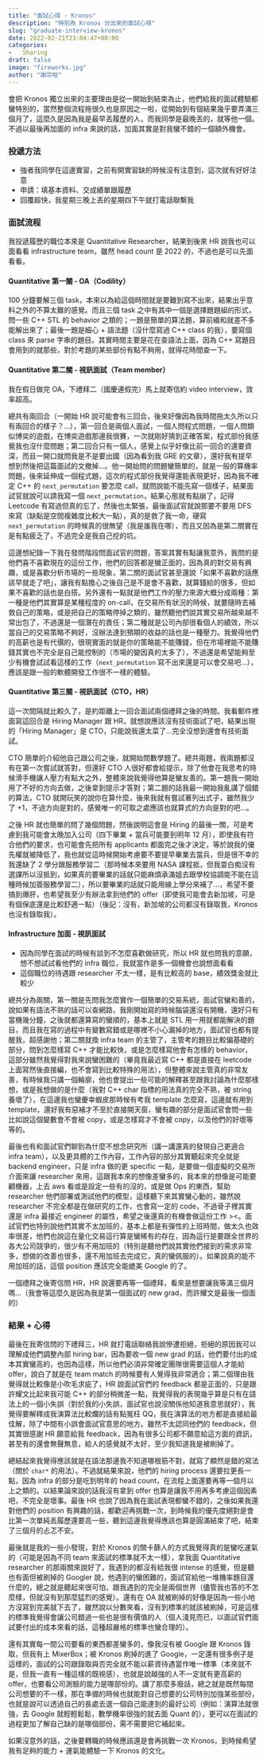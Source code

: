 ```yaml
---
title: "面試心得 - Kronos"
description: "特別為 Kronos 分出來的面試心得"
slug: "graduate-interview-kronos"
date: 2022-02-21T23:04:47+08:00
categories:
-   Sharing
draft: false
image: "fireworks.jpg"
author: "謝宗晅"
---
```


會把 Kronos 獨立出來的主要理由是從一開始到結束為止，他們給我的面試體驗都蠻特別的，當然整個流程拖很久也是原因之一啦，從開始到有個結果幾乎要弄滿三個月了，這麼久是因為我是最早丟履歷的人，而我同學是最晚丟的，就等他一個。不過以最後再加面的 infra 來說的話，加面其實是對我蠻不錯的一個額外機會。

### 投遞方法

* 強者我同學在這邊實習，之前有開實習缺的時候沒有注意到，這次就有好好注意
* 申請：填基本資料、交成績單跟履歷
* 回覆超快，我星期三晚上丟的星期四下午就打電話聯繫我

### 面試流程

我投遞履歷的職位本來是 Quantitative Researcher，結果到後來 HR 說我也可以面看看 infrastructure team，雖然 head count 是 2022 的，不過也是可以先面看看。

#### Quantitative 第一關 - OA（Codility）

100 分鐘要解三個 task，本來以為給這個時間就是要難到寫不出來，結果出乎意料之外的不算太難的感覺。而且三個 task 之中有其中一個是選擇題題組的形式，問一些 C++ STL 的 behavior 之類的；一題是簡單的算法題，算前綴和就差不多能解出來了；最後一題是細心 + 語法題（沒什麼寫過 C++ class 的我），要寫個 class 來 parse 字串的題目。其實時間主要是花在查語法上面，因為 C++ 寫題目會用到的就那些，對於考題的某些部份有點不夠用，就得花時間查一下。

#### Quantitative 第二關 - 視訊面試（Team member）

我在假日做完 OA，下禮拜二（國慶連假完）馬上就寄信約 video interview，效率超高。

總共有兩回合（一開始 HR 說可能會有三回合，後來好像因為我時間拖太久所以只有兩回合的樣子？...），第一回合是兩個人面試，一個人問程式問題，一個人問類似博奕的遊戲，在博奕遊戲那邊我很賽，一次就剛好猜到正確答案，程式部份我感覺我也沒什麼問題；第二回合只有一個人，感覺上似乎好像比前一回合的還要資深，而且一開口就問我是不是要出國（因為看到我 GRE 的文章），還好我有提早想到然後把這篇面試的文撤掉...。他一開始問的問題蠻簡單的，就是一般的算機率問題，後來延伸成一個程式題，這次的程式部份我覺得還能表現更好，因為我不確定 C++ 的 `next_permutation` 要怎麼 call，就問說能不能先寫一個樣子，結果面試官就說可以請我寫一個 `next_permutation`，結果心態就有點崩了，記得 Leetcode 有寫過但真的忘了，然後也太緊張，最後面試官就說那要不要用 DFS 來寫（缺點是空間複雜度比較大一點），真的是救了我一命，硬寫 `next_permutation` 的時候真的很無望（我是誰我在哪），而且又因為是第二關實在是有點疲乏了，不過完全是我自己挖的坑。

這邊想紀錄一下我在發問階段問面試官的問題，答案其實有點讓我意外，我問的是他們喜不喜歡現在的這份工作，他們的回答都是蠻正面的，因為真的對交易有興趣，或是喜歡分析市場的一些現象，第二關的面試官甚至還說「如果不喜歡的話應該早就走了吧」，讓我有點擔心之後自己是不是會不喜歡，就算錢給的很多，但如果不喜歡的話也是白搭。另外還有一點就是他們工作的壓力來源大概分成兩種：第一種是他們其實算是某種程度的 on-call，在交易所有狀況的時候，就要隨時去補救自己的策略，或是把自己的策略停掉之類的，雖然聽他們說其實交易所越來越不常出包了，不過還是一個潛在的責任；第二種就是公司內部很看個人的績效，所以當自己的交易策略不夠好，沒辦法達到預期的收益的話也是一種壓力。我覺得他們的高薪也是有代價的，很現實面的就是你的策略能不能賺錢，但在市場裡能不能賺錢其實也不完全是自己能控制的（市場的變因真的太多了），不過還是希望能夠至少有機會試試看這樣的工作（`next_permutation` 寫不出來還是可以會交易吧...），應該是跟一般的軟體開發工作很不一樣的體驗。

#### Quantitative 第三關 - 視訊面試（CTO，HR）

這一次間隔就比較久了，是約距離上一回合面試兩個禮拜之後的時間。我看郵件裡面寫這回合是 Hiring Manager 跟 HR，就想說應該沒有技術面試了吧，結果出現的「Hiring Manager」是 CTO，只能說我還太菜了...完全沒想到還會有技術面試。

<!-- 第一題是算階乘後面會有幾個 0 -->
<!-- 第二題是計算一直丟骰子，直到連續丟出 1,1 和 1,2 的次數期望值 -->
CTO 簡單的介紹他自己跟公司之後，就開始問數學題了。總共兩題，我兩題都沒有在第一次嘗試就答對，但還好 CTO 人很好都會給提示，除了他會在我思考的時候滑手機讓人壓力有點大之外，整體來說我覺得他算是蠻友善的。第一題我一開始用了不好的方向去做，之後拿到提示才答對；第二題的話我最一開始我亂講了個錯的算法，CTO 就開玩笑的說你在算什麼，後來我就有嘗試著列出式子，雖然我少了 +1，不過方向是對的，感覺唯一的可取之處應該也就算式的方向是對的吧...。

之後 HR 就也簡單的問了幾個問題，然後說明這會是 Hiring 的最後一關，可是考慮到我可能會太晚加入公司（四下畢業 + 當兵可能要到明年 12 月），即使我有符合他們的要求，也可能會先把所有 applicants 都面完之後才決定，等於說我的優先權就被降低了，我也就從這時候開始考慮要不要提早畢業去當兵，但是很不幸的我還缺了 2 學分跟服務學習二（那時候本來要用 NASA 課程抵，但我耍白痴沒有選課所以沒抵到，如果真的要畢業的話就只能麻煩承滿姐去跟學校協調能不能在這種時候加簽服務學習二），所以要畢業的話就只能用線上學分來補了...，希望不要搞到爆肝，也希望我至少有辦法拿到他們的 offer（即使我可能會去新加坡，可是有個保底還是比較舒適一點）（後記：沒有，新加坡的公司都沒有錄取我，Kronos 也沒有錄取我）。

#### Infrastructure 加面 - 視訊面試

* 因為同學在面試的時候有談到不怎麼喜歡做研究，所以 HR 就也問我的意願，想不想試試看他們的 infra 職位，我就當作是多一個機會也說想面看看
* 這個職位的待遇跟 researcher 不太一樣，是有比較高的 base，績效獎金就比較少

總共分為兩關，第一關是先問我怎麼實作一個簡單的交易系統，面試官蠻和善的，說如果有語法不熟的話可以查網路，我剛開始寫的時候腦袋還沒有開機，還好只有當機幾分鐘，之後就都還算寫的蠻順的，基本上就是 STL 用一用就都能解決的題目，而且我在寫的過程中有變數寫錯或是哪裡不小心漏掉的地方，面試官也都有提醒我，超感謝他；第二關就換 infra team 的主管了，主管考的題目比較偏基礎的部分，問到怎麼樣寫 C++ 才能比較快，或是怎麼樣寫他會有怎樣的 behavior，這部分雖然我覺得對我來說蠻困難的（畢竟我最近寫 C++ 都是直接在 leetcode 上面寫然後直接編，也不會寫到比較特殊的用法），但整體來說主管真的非常友善，有時候我只講一個輪廓，他也會提出一些可能的解釋甚至跟我討論為什麼那樣想，或是我想做的是什麼（我對 C++ char 指標的用法真的完全不熟，被 string 養壞了），在這邊我也蠻慶幸蝦皮那時候有考我 template 怎麼寫，這邊就有用到 template，還好我有惡補才不至於直接開天窗，蠻有趣的部分是面試官會問一些比如說這個變數會不會被 copy，或是怎樣寫才不會被 copy，以及他們的好壞等等的。

最後也有和面試官們聊到為什麼不想念研究所（講一講還真的發現自己更適合 infra team），以及更具體的工作內容，工作內容的部分其實聽起來完全就是 backend engineer，只是 infra 做的更 specific 一點，是要做一個虛擬的交易所介面來讓 researcher 來用，這跟我本來的想像差蠻多的，我本來的想像是可能要顧機器，上去 aws 看或是設定一些有的沒的，或是做 Ops 的東西，幫助 researcher 他們部署或測試他們的模型，這樣聽下來其實蠻心動的，雖然說 researcher 不完全都是在做研究的工作，也會寫一定的 code，不過骨子裡其實還是 infra 最接近 engineer 的屬性，希望之後還真的有機會做這份工作 ><。面試官們也特別說他們其實不太加班的，基本上都是有彈性的上班時間，做太久也效率很差，他們也說這在量化交易這行算是蠻稀有的存在，因為這行是要跟全世界的各大公司競爭的，很少有不用加班的（特別是聽他們說其實他們接到的需求非常多，想做的改善也很多，還不用加班去完成它，真的蠻佩服的）。如果說真的能不用加班的話，這個 position 應該完全能媲美 Google 的了。

一個禮拜之後寄信問 HR，HR 說還要再等一個禮拜，看來是想要讓我等滿三個月嗎...（我會等這麼久是因為我是第一個面試的 new grad，而許耀文是最後一個面的）

### 結果 + 心得

最後在我寄信問的下禮拜三，HR 就打電話聯絡我說慘遭拒絕，拒絕的原因我可以理解成他們調整內部 hiring bar，因為要收一個 new grad 的話，他們要付出的成本其實蠻高的，也因為這樣，所以他們必須非常確定團隊很需要這個人才能給 offer，說白了就是在 team match 的時候要有人覺得我非常適合；第二個理由我覺得就比較像是小吹毛求疵了，HR 說面試官們的 feedback 都是正面的，只是跟許耀文比起來我可能 C++ 的部分稍微差一點，<!--不過我覺得其實這點就比較像是運氣問題了（事實上面試就是一堆運氣問題），-->我覺得我的表現幾乎算是只有在語法上的一個小失誤（對於我的小失誤，面試官也說沒關係他知道我意思就好<!--，那可能其實還是有關係吧-->），我覺得要解釋成我演算法比較爛的話有點冤枉 QQ，我在演算法的地方都是直接給最佳解，除了中間有小誤會面試官意思的地方。雖然不太認同他們的 feedback，但其實很感謝 HR 願意給我 feedback，因為有很多公司都不願意給這方面的資訊，甚至有的還會無聲無息，給人的感覺就不太好，至少我知道我是被刷掉了。

總結起來我覺得應該就是在語法那邊我不知道哪根筋不對，就寫了顯然是錯的寫法（關於 `char*` 的用法）。<!--而且許耀文會拿到 offer 似乎也是他們有 team member 對他很印象深刻，這個就真的蠻吃運氣的了吧，-->不過就結果來說，他們的 hiring process 還要拉更長一點，因為 infra 的部分是吃到明年的 head count，在流程上面還要再等一個月以上之類的。以結果論來說的話我沒有拿到 offer 也算是讓我不用再多考慮這個因素吧，不完全是壞事。最後 HR 也說了因為我在面試表現都蠻不錯的，之後如果我還對他們的 position 有興趣的話，都歡迎再挑戰一次，到時候我的優先度絕對是會比第一次單純丟履歷還要高一些，聽到這邊我覺得應該也算是圓滿結束了吧，結束了三個月的忐忑不安。

最後就是我的一些小發現，對於 Kronos 的關卡篩人的方式我覺得真的是蠻吃運氣的（可能是因為不同 team 來面試的標準就不太一樣），拿我面 Quantitative researcher 的那兩關來說好了，我遇到的都沒有給我很 intense 的感覺，但是聽也有面但被刷掉的 Googler 說，他遇到的蠻困難的，面試官給他一堆機率題目還什麼的，總之就是聽起來很可怕，跟我遇到的完全是兩個世界（儘管我也答的不怎麼樣，但就沒有到那麼猛烈的感覺）。還有在 OA 就被刷掉的好像是因為一些小地方沒寫到完美就下去了，雖然說以分數來看，沒有到標準的就該被刷掉，可是這樣的標準我覺得會讓公司錯過一些也是很有價值的人（個人淺見而已，以面試官們面試要付出的成本來看的話，這種超嚴格的標準也蠻合理的）。

還有其實每一間公司要看的東西都差蠻多的，像我沒有被 Google 跟 Kronos 錄取，但我有上 MixerBox；被 Kronos 刷掉的進了 Google，一定還有很多例子是這樣的，面試的公司跟錄取與否完全就不能以薪資待遇當作唯一標準（本來就不是，但我一直有一種這樣的既視感），也就是說越強的人不一定就有更高薪的 offer，也要看公司測驗的能力是哪部份的。講了那麼多廢話，總之就是既然每間公司想要的不一樣，那在準備的時候也就能對自己想要的公司特別加強某些部份，也就是說可以透過自己的長處去選一個自己能達到的最好公司（例如：演算法就很強，去 Google 就輕輕鬆鬆，數學機率很強的就去面 Quant 的），更可以在面試的過程更加了解自己缺的是哪個部份，需不需要把它補起來。

如果沒意外的話，之後要轉職的時候應該還是會再挑戰一次 Kronos，到時候希望我有足夠的能力 + 運氣能體驗一下 Kronos 的文化。
